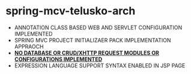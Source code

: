 # spring-mcv-telusko-arch

* ANNOTATION CLASS BASED WEB AND SERVLET CONFIGURATION IMPLEMENTED
* SPRING MVC PROJECT INITIALIZAER PACK IMPLEMENTATION APPRAOCH
* <INS>**NO DATABASE OR CRUD/XHTTP REQUEST  MODULES OR CONFIGURATIONS IMPLEMENTED**</INS>
* EXPRESSION LANGUAGE SUPPORT SYNTAX ENABLED IN JSP PAGE
